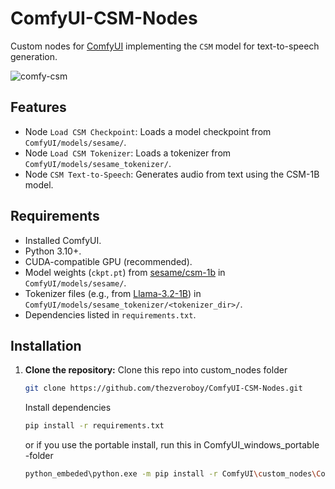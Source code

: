 # ComfyUI-CSM-Nodes

Custom nodes for [ComfyUI](https://github.com/comfyanonymous/ComfyUI) implementing the `CSM` model for text-to-speech generation.

![comfy-csm](https://github.com/thezveroboy/ComfyUI-CSM-Nodes/raw/main/picture.jpg)

## Features
- Node `Load CSM Checkpoint`: Loads a model checkpoint from `ComfyUI/models/sesame/`.
- Node `Load CSM Tokenizer`: Loads a tokenizer from `ComfyUI/models/sesame_tokenizer/`.
- Node `CSM Text-to-Speech`: Generates audio from text using the CSM-1B model.

## Requirements
- Installed ComfyUI.
- Python 3.10+.
- CUDA-compatible GPU (recommended).
- Model weights (`ckpt.pt`) from [sesame/csm-1b](https://huggingface.co/sesame/csm-1b) in `ComfyUI/models/sesame/`.
- Tokenizer files (e.g., from [Llama-3.2-1B](https://huggingface.co/unsloth/Llama-3.2-1B/tree/main)) in `ComfyUI/models/sesame_tokenizer/<tokenizer_dir>/`.
- Dependencies listed in `requirements.txt`.

## Installation

1. **Clone the repository:**
   Clone this repo into custom_nodes folder
   ```bash
   git clone https://github.com/thezveroboy/ComfyUI-CSM-Nodes.git
   ```
   Install dependencies
   ```bash
   pip install -r requirements.txt
   ```
   or if you use the portable install, run this in ComfyUI_windows_portable -folder
   ```bash
   python_embeded\python.exe -m pip install -r ComfyUI\custom_nodes\ComfyUI-CSM-Nodes\requirements.txt
   ```
